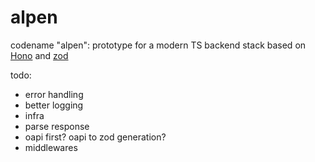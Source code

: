 # alpen

codename "alpen": prototype for a modern TS backend stack based on [Hono](https://hono.dev/) and [zod](https://zod.dev/)

todo:

-   error handling
-   better logging
-   infra
-   parse response
-   oapi first? oapi to zod generation?
-   middlewares
